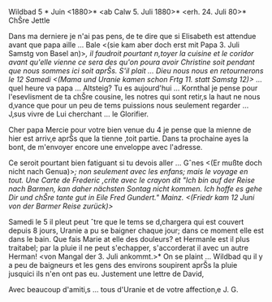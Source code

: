  Wildbad 5 <Samstag>* Juin <1880>*
 <ab Calw 5. Juli 1880>*
 <erh. 24. Juli 80>*
ChŠre Jettle

Dans ma derniere je n'ai pas pens‚ de te dire que si Elisabeth est attendue avant que papa aille … Bale <(sie kam aber doch erst mit Papa 3. Juli Samstg von Basel an)>*, il faudroit pourtant n‚toyer la cuisine et le coridor avant qu'elle vienne ce sera des qu'on poura avoir Christine soit pendant que nous sommes ici soit aprŠs. S'il plait … Dieu nous nous en retournerons le 12 Samedi <(Mama und Uranie kamen schon Frtg 11. statt Samstg 12)>* … quel heure va papa … Altsteig? Tu es aujourd'hui … Kornthal je pense pour l'esevlisment de ta chŠre cousine, les notres qui sont retir‚s la haut ne nous d‚vance que pour un peu de tems puissions nous seulement regarder … J‚sus vivre de Lui cherchant … le Glorifier.

Cher papa Mercie pour votre bien venue du 4 je pense que la mienne de hier est arriv‚e aprŠs que la tienne ‚toit partie. Dans ta prochaine ayes la bont‚ de m'envoyer encore une enveloppe avec l'adresse.

Ce seroit pourtant bien fatiguant si tu devois aller … Gˆnes <(Er mußte doch nicht nach Genua)>*; non seulement avec les enfans; mais le voyage en tout. Une Carte de Frederic ‚crite avec le crayon dit "Ich bin auf der Reise nach Barmen, kan daher nächsten Sontag nicht kommen. Ich hoffe es gehe Dir und chŠre tante gut in Eile Fred Gundert." Mainz. <(Friedr kam 12 Juni von der Barmer Reise zurück)>*

Samedi le 5 il pleut peut ˆtre que le tems se d‚chargera qui est couvert depuis 8 jours, Uranie a pu se baigner chaque jour; dans ce moment elle est dans le bain. Que fais Marie at elle des douleurs? et Hermanle est il plus traitabel; par la pluie il ne peut s'echapper, s'accorderat il avec un autre Herman! <von Mangal der 3. Juli ankommt.>* On se plaint … Wildbad qu il y a peu de baigneurs et les gens des environs soupirent aprŠs la pluie jusquici ils n'en ont pas eu. Justement une lettre de David,

Avec beaucoup d'amiti‚s … tous d'Uranie et
 de votre affection‚e J. G.
